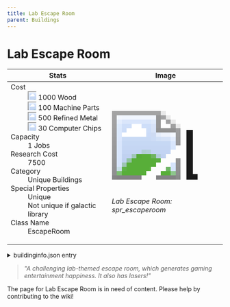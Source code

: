 ```yaml
---
title: Lab Escape Room
parent: Buildings
---
```

# Lab Escape Room

[//]: # (Pre-generated content)
<table><thead><tr><th>Stats</th><th>Image</th></tr></thead><tbody><tr><td><dl><dt>Cost</dt><dd><div class="resource-icon"><img style="object-position: -637px -751px;" src="https://tfe2-wiki.github.io/assets/sprites.png"></div> 1000 Wood<br><div class="resource-icon"><img style="object-position: -795px -761px;" src="https://tfe2-wiki.github.io/assets/sprites.png"></div> 100 Machine Parts<br><div class="resource-icon"><img style="object-position: -795px -775px;" src="https://tfe2-wiki.github.io/assets/sprites.png"></div> 500 Refined Metal<br><div class="resource-icon"><img style="object-position: -526px -523px;" src="https://tfe2-wiki.github.io/assets/sprites.png"></div> 30 Computer Chips</dd><dt>Capacity</dt><dd>1 Jobs</dd><dt>Research Cost</dt><dd>7500</dd><dt>Category</dt><dd>Unique Buildings</dd><dt>Special Properties</dt><dd>Unique<br>Not unique if galactic library</dd><dt>Class Name</dt><dd>EscapeRoom</dd></dl></td><td><style>.building-image {width: 200px;height: 200px;overflow: hidden;position: relative;}.building-image img {image-rendering: pixelated;object-fit: none;transform: scale(10);transform-origin: left top;position: absolute;left: 0;top: 0;}.resource-image {width: 200px;height: 200px;overflow: hidden;position: relative;}.resource-image img {image-rendering: pixelated;object-fit: none;transform: scale(20);transform-origin: left top;position: absolute;left: 0;top: 0;}.building-icon {width: 20px;height: 20px;overflow: hidden;position: relative;display: inline-block;}.building-icon img {image-rendering: pixelated;object-fit: none;transform: scale(1);transform-origin: left top;position: absolute;left: 0;top: 0;}.resource-icon {width: 20px;height: 20px;overflow: hidden;position: relative;display: inline-block;}.resource-icon img {image-rendering: pixelated;object-fit: none;transform: scale(2);transform-origin: left top;position: absolute;left: 0;top: 0;}</style><div class="building-image"><img style="object-position: -960px -841px;" src="https://tfe2-wiki.github.io/assets/sprites.png" alt="Lab Escape Room Back"><img style="object-position: -938px -841px;" src="https://tfe2-wiki.github.io/assets/sprites.png" alt="Lab Escape Room"></div><i>Lab Escape Room: spr_escaperoom</i></td></tr></tbody></table><details><summary>buildinginfo.json entry</summary>```json
	{
    "className": "EscapeRoom",
    "food": 0,
    "wood": 1000,
    "stone": 0,
    "machineParts": 100,
    "refinedMetal": 500,
    "computerChips": 30,
    "knowledge": 7500,
    "category": "Unique Buildings",
    "unlockedByDefault": false,
    "specialInfo": [
        "Unique",
        "Not unique if galactic library"
    ],
    "jobs": 1
}
	```</details><blockquote><i>"A challenging lab-themed escape room, which generates gaming entertainment happiness. It also has lasers!"</i></blockquote>

The page for Lab Escape Room is in need of content. Please help by contributing to the wiki!
